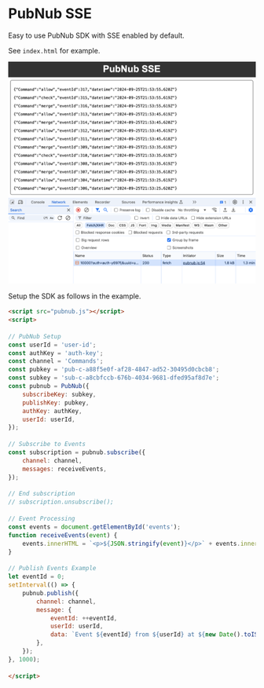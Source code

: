 # PubNub SSE

Easy to use PubNub SDK with SSE enabled by default.

See `index.html` for example.

![PubNub SSE Screenshot](media/screenshot.png)

Setup the SDK as follows in the example.

```html
<script src="pubnub.js"></script>
<script>

// PubNub Setup
const userId = 'user-id';
const authKey = 'auth-key';
const channel = 'Commands';
const pubkey = 'pub-c-a88f5e0f-af28-4847-ad52-30495d0cbcb8';
const subkey = 'sub-c-a8cbfccb-676b-4034-9681-dfed95af8d7e';
const pubnub = PubNub({
    subscribeKey: subkey,
    publishKey: pubkey,
    authKey: authKey,
    userId: userId,
});

// Subscribe to Events
const subscription = pubnub.subscribe({
    channel: channel,
    messages: receiveEvents,
});

// End subscription
// subscription.unsubscribe();

// Event Processing
const events = document.getElementById('events');
function receiveEvents(event) {
    events.innerHTML = `<p>${JSON.stringify(event)}</p>` + events.innerHTML;
}

// Publish Events Example
let eventId = 0;
setInterval(() => {
    pubnub.publish({
        channel: channel,
        message: {
            eventId: ++eventId, 
            userId: userId,
            data: `Event ${eventId} from ${userId} at ${new Date().toISOString()}`,
        },
    });
}, 1000);

</script>
```
